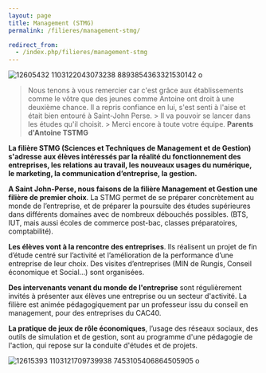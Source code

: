 ```yaml
---
layout: page
title: Management (STMG)
permalink: /filieres/management-stmg/

redirect_from:
  - /index.php/filieres/management-stmg
---
```


![12605432 1103122043073238 8893854363321530142 o](https://www.ecoles-sjp.fr/images/12605432_1103122043073238_8893854363321530142_o.jpg)

> Nous tenons à vous remercier car c'est grâce aux établissements comme le vôtre que des jeunes comme Antoine ont droit à une deuxième chance. Il a repris confiance en lui, s'est senti à l'aise et était bien entouré à Saint-John Perse. > Il va pouvoir se lancer dans les études qu'il choisit. >  Merci encore à toute votre équipe. **Parents d'Antoine TSTMG**

**La filière STMG (Sciences et Techniques de Management et de Gestion) s'adresse aux élèves intéressés par la réalité du fonctionnement des entreprises, les relations au travail, les nouveaux usages du numérique, le marketing, la communication d’entreprise, la gestion.**

**A Saint John-Perse, nous faisons de la filière Management et Gestion une filière de premier choix**. La STMG permet de se préparer concrètement au monde de l’entreprise, et de préparer la poursuite des études supérieures dans différents domaines avec de nombreux débouchés possibles. (BTS, IUT, mais aussi écoles de commerce post-bac, classes préparatoires, comptabilité). 

**Les élèves vont à la rencontre des entreprises**. Ils réalisent un projet de fin d’étude centré sur l’activité et l’amélioration de la performance d’une entreprise de leur choix. Des visites d’entreprises (MIN de Rungis, Conseil économique et Social…) sont organisées.

**Des intervenants venant du monde de l'entreprise** sont régulièrement invités à présenter aux élèves une entreprise ou un secteur d'activité. La filière est animée pédagogiquement par un professeur issu du conseil en management, pour des entreprises du CAC40.

**La pratique de jeux de rôle économiques**, l’usage des réseaux sociaux, des outils de simulation et de gestion, sont au programme d'une pédagogie de l'action, qui repose sur la conduite d'études et de projets.

![12615393 1103121709739938 7453105406864505905 o](https://www.ecoles-sjp.fr/images/12615393_1103121709739938_7453105406864505905_o.jpg)
